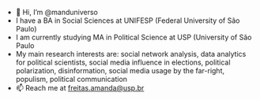 - 👋 Hi, I’m @manduniverso
- I have a BA in Social Sciences at UNIFESP (Federal University of São Paulo)
- I am currently studying MA in Political Science at USP (University of São Paulo
- My main research interests are: social network analysis, data analytics for political scientists, social media influence in elections, political polarization, disinformation, social media usage by the far-right, populism, political communication
- 📫 Reach me at freitas.amanda@usp.br

<!---
manduniverso/manduniverso is a ✨ special ✨ repository because its `README.md` (this file) appears on your GitHub profile.
You can click the Preview link to take a look at your changes.
--->
